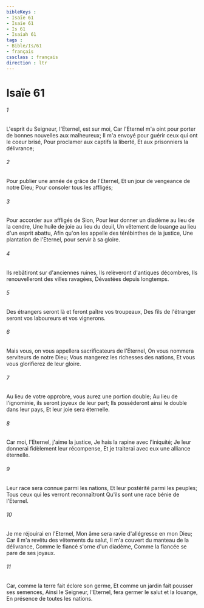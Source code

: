 ```yaml
---
bibleKeys : 
- Isaïe 61
- Isaïe 61
- Is 61
- Isaiah 61
tags : 
- Bible/Is/61
- français
cssclass : français
direction : ltr
---
```


# Isaïe 61

###### 1
L'esprit du Seigneur, l'Eternel, est sur moi, Car l'Eternel m'a oint pour porter de bonnes nouvelles aux malheureux; Il m'a envoyé pour guérir ceux qui ont le coeur brisé, Pour proclamer aux captifs la liberté, Et aux prisonniers la délivrance;
###### 2
Pour publier une année de grâce de l'Eternel, Et un jour de vengeance de notre Dieu; Pour consoler tous les affligés;
###### 3
Pour accorder aux affligés de Sion, Pour leur donner un diadème au lieu de la cendre, Une huile de joie au lieu du deuil, Un vêtement de louange au lieu d'un esprit abattu, Afin qu'on les appelle des térébinthes de la justice, Une plantation de l'Eternel, pour servir à sa gloire.
###### 4
Ils rebâtiront sur d'anciennes ruines, Ils relèveront d'antiques décombres, Ils renouvelleront des villes ravagées, Dévastées depuis longtemps.
###### 5
Des étrangers seront là et feront paître vos troupeaux, Des fils de l'étranger seront vos laboureurs et vos vignerons.
###### 6
Mais vous, on vous appellera sacrificateurs de l'Eternel, On vous nommera serviteurs de notre Dieu; Vous mangerez les richesses des nations, Et vous vous glorifierez de leur gloire.
###### 7
Au lieu de votre opprobre, vous aurez une portion double; Au lieu de l'ignominie, ils seront joyeux de leur part; Ils posséderont ainsi le double dans leur pays, Et leur joie sera éternelle.
###### 8
Car moi, l'Eternel, j'aime la justice, Je hais la rapine avec l'iniquité; Je leur donnerai fidèlement leur récompense, Et je traiterai avec eux une alliance éternelle.
###### 9
Leur race sera connue parmi les nations, Et leur postérité parmi les peuples; Tous ceux qui les verront reconnaîtront Qu'ils sont une race bénie de l'Eternel.
###### 10
Je me réjouirai en l'Eternel, Mon âme sera ravie d'allégresse en mon Dieu; Car il m'a revêtu des vêtements du salut, Il m'a couvert du manteau de la délivrance, Comme le fiancé s'orne d'un diadème, Comme la fiancée se pare de ses joyaux.
###### 11
Car, comme la terre fait éclore son germe, Et comme un jardin fait pousser ses semences, Ainsi le Seigneur, l'Eternel, fera germer le salut et la louange, En présence de toutes les nations.
